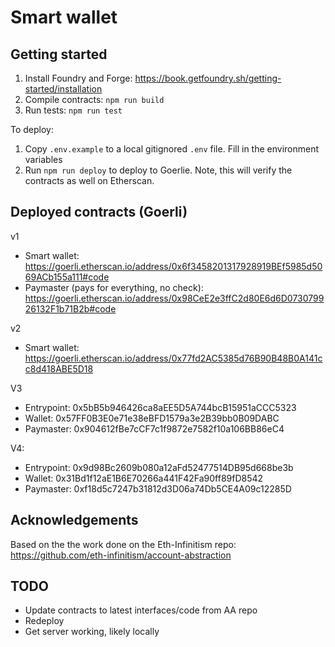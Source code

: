 <!-- // How this works:
// 1. Smart wallet is deployed for each user
// 2. User off-chain has a mechanism of authorising a transaction. This is likely a private key they hold. The user creates a 
//    UserOperation object using an SDK, signs the request and then via an RPC sends it to the alternative mempool
// 3. A bundler takes the user UserOperation, along with other UserOperations and turns them into a single Ethereum transaction. During this process
//    it calls the validateUserOp() method on each wallet to verify that it will be successful
// 4. The bundler then submits the transaction to the Ethereum network. The transaction will call the Entrypoint point, specifically the handleOps() method
//    handleOps(UserOperation[] calldata userOps) itself will iterate through all UserOperations and for each call wallet.validateUserOp(). It also
//    calls the target address and with the calldata (i.e. executing the UserOperation). The EntryPoint may also call execFromEntryPoint() on the wallet
// 5.  -->


# Smart wallet


## Getting started
1. Install Foundry and Forge: https://book.getfoundry.sh/getting-started/installation 
2. Compile contracts: `npm run build`
3. Run tests: `npm run test`

To deploy:
1. Copy `.env.example` to a local gitignored `.env` file. Fill in the environment variables
2. Run `npm run deploy` to deploy to Goerlie. Note, this will verify the contracts as well on Etherscan.

## Deployed contracts (Goerli)
v1
- Smart wallet: https://goerli.etherscan.io/address/0x6f3458201317928919BEf5985d5069ACb155a111#code 
- Paymaster (pays for everything, no check): https://goerli.etherscan.io/address/0x98CeE2e3ffC2d80E6d6D073079926132F1b71B2b#code 

v2
- Smart wallet: https://goerli.etherscan.io/address/0x77fd2AC5385d76B90B48B0A141cc8d418ABE5D18 

V3
- Entrypoint: 0x5bB5b946426ca8aEE5D5A744bcB15951aCCC5323
- Wallet: 0x57FF0B3E0e71e38eBFD1579a3e2B39bb0B09DABC
- Paymaster: 0x904612fBe7cCF7c1f9872e7582f10a106BB86eC4

V4:
- Entrypoint: 0x9d98Bc2609b080a12aFd52477514DB95d668be3b
- Wallet: 0x31Bd1f12aE1B6E70266a441F42Fa90ff89fD8542
- Paymaster: 0xf18d5c7247b31812d3D06a74Db5CE4A09c12285D

## Acknowledgements
Based on the the work done on the Eth-Infinitism repo: https://github.com/eth-infinitism/account-abstraction 

## TODO
- Update contracts to latest interfaces/code from AA repo
- Redeploy
- Get server working, likely locally
